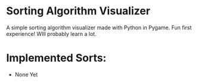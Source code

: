 # Sorting Algorithm Visualizer

A simple sorting algorithm visualizer made with Python in Pygame. Fun first experience! WIll probably learn a lot.

# Implemented Sorts:

- None Yet
